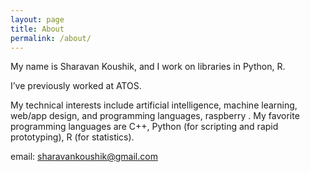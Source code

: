 ```yaml
---
layout: page
title: About
permalink: /about/
---
```


My name is Sharavan Koushik, and I work on libraries in Python, R.

I’ve previously worked at ATOS.

My technical interests include  artificial intelligence, machine learning, web/app design, and programming languages, raspberry . My favorite programming languages are C++, Python (for scripting and rapid prototyping), R (for statistics).

email: sharavankoushik@gmail.com
